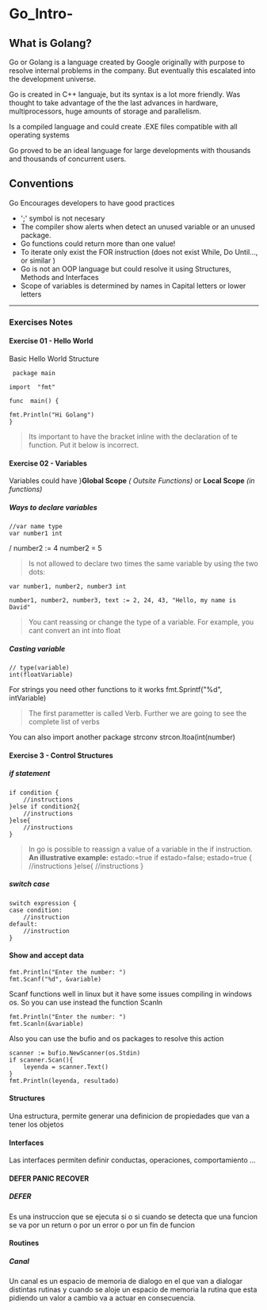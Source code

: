 # Go_Intro-
## What is Golang?
Go or Golang is a language created by Google originally with purpose to resolve internal problems in the company. But eventually this escalated into the development universe. 

Go is created in C++ languaje, but its syntax is a lot more friendly. Was thought to take advantage of the the last advances in hardware, multiprocessors, huge amounts of storage and parallelism.

Is a compiled language and could create .EXE files compatible with all operating systems

Go proved to be an ideal language for large developments with thousands and thousands of concurrent users.

## Conventions
Go Encourages developers to have good practices

- ';' symbol is not necesary
- The compiler show alerts when detect an unused variable or an unused package.
- Go functions could return more than one value!
- To iterate only exist the FOR instruction (does not exist While, Do Until..., or  similar )
- Go is not an OOP language but could resolve it using Structures, Methods and Interfaces
- Scope of variables is determined by names in Capital letters or lower letters

<hr />

### Exercises Notes
#### Exercise 01 - Hello World
Basic Hello World Structure

     package main
      
    import  "fmt"

    func  main() {
    
    fmt.Println("Hi Golang")
    }

> Its important to have the bracket inline with the declaration of te function. Put it below is incorrect.

#### Exercise 02 - Variables
Variables could have }**Global Scope** *( Outsite Functions)* or **Local Scope** *(in functions)*

##### Ways to declare variables
    //var name type
    var number1 int
/
    number2 := 4
    number2 = 5
> Is not allowed to declare two times the same variable by using the two dots:

    var number1, number2, number3 int

    number1, number2, number3, text := 2, 24, 43, "Hello, my name is David"

>You cant reassing or change the type of a variable. For example, you cant convert an int into float

##### Casting variable
    // type(variable)
    int(floatVariable)

For strings you need other functions to it works
    fmt.Sprintf("%d", intVariable)
>The  first parametter is called Verb. Further we are going to see the complete list of verbs

You can also import another package strconv
    strcon.Itoa(int(number)

#### Exercise 3 - Control Structures
##### if statement
    if condition {
		//instructions
	}else if condition2{
		//instructions
	}else{
        //instructions
    }

>In go is possible to reassign a value of a variable in the if instruction.
**An illustrative example:**
    estado:=true
    if estado=false; estado=true {
		//instructions
	}else{
		//instructions
	}

##### switch case 
    switch expression {
	case condition:
		//instruction
    default:
        //instruction
	} 

####  Show and accept data

    fmt.Println("Enter the number: ")
	fmt.Scanf("%d", &variable)

Scanf functions well in linux but it have some issues compiling in windows os. So you can use instead the function Scanln

    fmt.Println("Enter the number: ")
	fmt.Scanln(&variable)

Also you can use the bufio and os packages to resolve this action

    scanner := bufio.NewScanner(os.Stdin)
	if scanner.Scan(){
		leyenda = scanner.Text()
	}
    fmt.Println(leyenda, resultado)


#### Structures
Una estructura, permite generar una definicion de propiedades que van a tener los objetos

#### Interfaces
Las interfaces permiten definir conductas, operaciones, comportamiento ...

#### DEFER PANIC RECOVER
##### DEFER
Es una instruccion que se ejecuta si o si cuando se detecta que una funcion se va por un return o por un error o por un fin de funcion

#### Routines
##### Canal
Un canal es un espacio de memoria de dialogo en el que van a dialogar distintas rutinas y cuando se aloje un espacio de memoria la rutina que esta pidiendo un valor a cambio va a actuar en consecuencia.  

